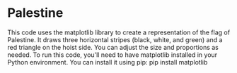 # Palestine
This code uses the matplotlib library to create a representation of the flag of Palestine. 
It draws three horizontal stripes (black, white, and green) and a red triangle on the hoist side. 
You can adjust the size and proportions as needed. To run this code, you'll need to have matplotlib installed in your Python environment.
You can install it using pip:
pip install matplotlib
